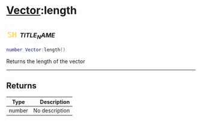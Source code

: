 # [Vector](../vector/README.md):length

### <img src="../../.gitbook/assets/shared.png" width="32" height="32" /> $TITLE_NAME$

```lua
number Vector:length()
```

Returns the length of the vector<br>

-----------------
## Returns

| Type   | Description |
| ------ | ----------: |
| number | No description |
